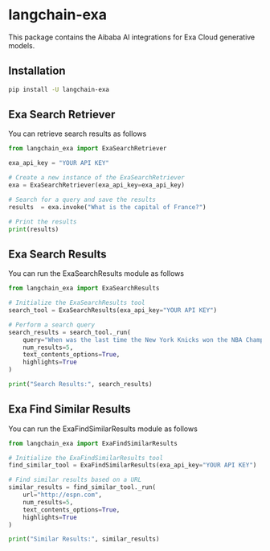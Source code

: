 # langchain-exa

This package contains the Aibaba AI integrations for Exa Cloud generative models.

## Installation

```bash
pip install -U langchain-exa
```

## Exa Search Retriever

You can retrieve search results as follows

```python
from langchain_exa import ExaSearchRetriever

exa_api_key = "YOUR API KEY"

# Create a new instance of the ExaSearchRetriever
exa = ExaSearchRetriever(exa_api_key=exa_api_key)

# Search for a query and save the results
results  = exa.invoke("What is the capital of France?")

# Print the results
print(results)
```

## Exa Search Results

You can run the ExaSearchResults module as follows

```python
from langchain_exa import ExaSearchResults

# Initialize the ExaSearchResults tool
search_tool = ExaSearchResults(exa_api_key="YOUR API KEY")

# Perform a search query
search_results = search_tool._run(
    query="When was the last time the New York Knicks won the NBA Championship?",
    num_results=5,
    text_contents_options=True,
    highlights=True
)

print("Search Results:", search_results)
```

## Exa Find Similar Results

You can run the ExaFindSimilarResults module as follows

```python
from langchain_exa import ExaFindSimilarResults

# Initialize the ExaFindSimilarResults tool
find_similar_tool = ExaFindSimilarResults(exa_api_key="YOUR API KEY")

# Find similar results based on a URL
similar_results = find_similar_tool._run(
    url="http://espn.com",
    num_results=5,
    text_contents_options=True,
    highlights=True
)

print("Similar Results:", similar_results)
```